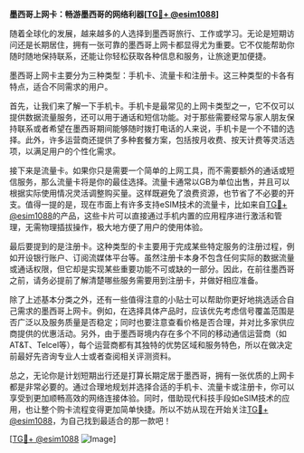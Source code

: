 **墨西哥上网卡：畅游墨西哥的网络利器[[TG💪+ @esim1088](https://t.me/s/esim1088)]**

随着全球化的发展，越来越多的人选择到墨西哥旅行、工作或学习。无论是短期访问还是长期居住，拥有一张可靠的墨西哥上网卡都显得尤为重要。它不仅能帮助你随时随地保持联系，还能让你轻松获取各种信息和服务，让旅途更加便捷。

墨西哥上网卡主要分为三种类型：手机卡、流量卡和注册卡。这三种类型的卡各有特点，适合不同需求的用户。

首先，让我们来了解一下手机卡。手机卡是最常见的上网卡类型之一，它不仅可以提供数据流量服务，还可以用于通话和短信功能。对于那些需要经常与家人朋友保持联系或者希望在墨西哥期间能够随时拨打电话的人来说，手机卡是一个不错的选择。此外，许多运营商还提供了多种套餐方案，包括按月收费、按天计费等灵活选项，以满足用户的个性化需求。

接下来是流量卡。如果你只是需要一个简单的上网工具，而不需要额外的通话或短信服务，那么流量卡将是你的最佳选择。流量卡通常以GB为单位出售，并且可以根据实际使用情况灵活调整购买量。这样既避免了浪费资源，也节省了不必要的开支。值得一提的是，现在市面上有许多支持eSIM技术的流量卡，比如来自[TG💪+ @esim1088](https://t.me/s/esim1088)的产品，这些卡片可以直接通过手机内置的应用程序进行激活和管理，无需物理插拔操作，极大地方便了用户的使用体验。

最后要提到的是注册卡。这种类型的卡主要用于完成某些特定服务的注册过程，例如开设银行账户、订阅流媒体平台等。虽然注册卡本身不包含任何实际的数据流量或通话权限，但它却是实现某些重要功能不可或缺的一部分。因此，在前往墨西哥之前，请务必提前了解清楚哪些服务需要用到注册卡，并做好相应准备。

除了上述基本分类之外，还有一些值得注意的小贴士可以帮助你更好地挑选适合自己需求的墨西哥上网卡。例如，在选择具体产品时，应该优先考虑信号覆盖范围是否广泛以及服务质量是否稳定；同时也要注意查看价格是否合理，并对比多家供应商提供的优惠活动。另外，由于墨西哥境内存在多个不同的移动通信运营商（如AT&T、Telcel等），每个运营商都有其独特的优势区域和服务特色，所以在做决定前最好先咨询专业人士或者查阅相关评测资料。

总之，无论你是计划短期出行还是打算长期定居于墨西哥，拥有一张优质的上网卡都是非常必要的。通过合理地规划并选择合适的手机卡、流量卡或注册卡，你可以享受到更加顺畅高效的网络连接体验。同时，借助现代科技手段如eSIM技术的应用，也让整个购卡流程变得更加简单快捷。所以不妨从现在开始关注[TG💪+ @esim1088](https://t.me/s/esim1088)，为自己找到最适合的那一款吧！

[[TG💪+ @esim1088](https://t.me/s/esim1088) ![Image](https://i.postimg.cc/4NQfJmqS/Snipaste-2025-05-13-00-14-12.png)]